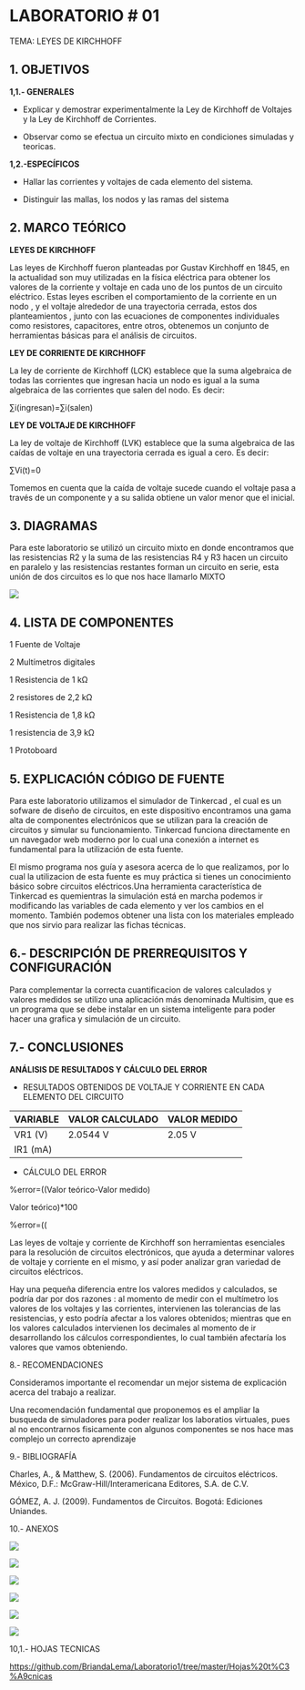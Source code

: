 # LABORATORIO # 01

TEMA: LEYES DE KIRCHHOFF
## 1. OBJETIVOS

**1,1.- GENERALES** 

* Explicar y demostrar experimentalmente la Ley de Kirchhoff de Voltajes y la Ley de Kirchhoff de Corrientes. 

* Observar como se efectua un circuito mixto en condiciones simuladas y teoricas.

**1,2.-ESPECÍFICOS**

* Hallar las corrientes y voltajes de cada elemento del sistema.

* Distinguir las mallas, los nodos y las ramas del sistema

## 2. MARCO TEÓRICO 

**LEYES DE KIRCHHOFF**

Las leyes de Kirchhoff fueron planteadas por Gustav Kirchhoff en 1845, en la actualidad son muy utilizadas en la física eléctrica para obtener los valores de la corriente y voltaje en cada uno de los puntos de un circuito eléctrico.
Estas leyes escriben el comportamiento de la corriente en un nodo , y el voltaje alrededor de una trayectoria cerrada, estos dos planteamientos , junto con las ecuaciones de componentes individuales como resistores, capacitores, entre otros, obtenemos un conjunto de herramientas básicas para el análisis de circuitos.

**LEY DE CORRIENTE DE KIRCHHOFF** 

La ley de corriente de Kirchhoff (LCK) establece que la suma algebraica de todas las corrientes que ingresan hacia un nodo es igual a la suma algebraica de las corrientes que salen del nodo. Es decir: 

∑i(ingresan)=∑i(salen)

**LEY DE VOLTAJE DE KIRCHHOFF**

La ley de voltaje de Kirchhoff (LVK) establece que la suma algebraica de las caídas de voltaje en una trayectoria cerrada es igual a cero. Es decir: 

∑Vi(t)=0

Tomemos en cuenta que la caída de voltaje sucede cuando el voltaje pasa a través de un componente y a su salida obtiene un valor menor que el inicial.


## 3. DIAGRAMAS

Para este laboratorio se utilizó un circuito mixto en donde encontramos que las resistencias R2 y  la suma de las resistencias R4 y  R3  hacen un circuito en paralelo y las resistencias restantes forman un circuito en serie, esta unión de dos circuitos es lo que nos hace llamarlo  MIXTO

![](https://github.com/BriandaLema/Laboratorio1/blob/master/img/Terrific%20Albar.png)

## 4. LISTA DE COMPONENTES

1 Fuente de Voltaje 

2 Multímetros digitales 

1 Resistencia de 1 kΩ

2 resistores de 2,2 kΩ

1 Resistencia de 1,8 kΩ

1 resistencia de 3,9 kΩ

1 Protoboard


## 5. EXPLICACIÓN CÓDIGO DE FUENTE

Para este laboratorio utilizamos el simulador de Tinkercad , el cual es un sofware de diseño de circuitos, en este dispositivo encontramos una gama alta de componentes electrónicos que se utilizan para la creación de circuitos y simular su funcionamiento.
Tinkercad funciona directamente en un navegador web moderno por lo cual una conexión a internet es fundamental para la utilización de esta fuente. 

El mismo programa nos guía y asesora acerca de lo que realizamos, por lo cual la utilizacion de esta fuente es muy práctica si tienes un conocimiento básico sobre circuitos eléctricos.Una herramienta característica de Tinkercad es quemientras la simulación está en marcha podemos ir modificando las variables de cada elemento y ver los cambios en el momento. También podemos obtener una lista con los materiales empleado  que nos sirvio para realizar las fichas técnicas.



## 6.- DESCRIPCIÓN DE PRERREQUISITOS Y CONFIGURACIÓN

Para complementar la correcta cuantificacion de valores calculados y valores medidos se utilizo una aplicación más denominada Multisim, que es un programa que se debe instalar en un sistema inteligente para poder hacer una grafica y simulación de un circuito.

## 7.- CONCLUSIONES

**ANÁLISIS DE RESULTADOS Y CÁLCULO DEL ERROR**

- RESULTADOS OBTENIDOS DE VOLTAJE Y CORRIENTE EN CADA ELEMENTO DEL CIRCUITO 

| VARIABLE | VALOR CALCULADO | VALOR MEDIDO |
| ------------- | ------------- | ------------- |
| VR1 (V)  | 2.0544 V  |    2.05 V|
| IR1 (mA)  |  |

- CÁLCULO DEL ERROR 

%error=((Valor teórico-Valor medido)

Valor teórico)*100

%error=((

Las leyes de voltaje y corriente de Kirchhoff son herramientas esenciales para la resolución de circuitos electrónicos, que ayuda a determinar valores de voltaje y corriente en el mismo, y así poder analizar gran variedad de circuitos eléctricos.

Hay una pequeña diferencia entre los valores medidos y calculados, se podría dar por dos razones : al momento de medir con el multímetro los valores de  los voltajes y  las corrientes, intervienen las tolerancias de las resistencias, y esto podría afectar a los valores obtenidos; mientras que en los valores calculados intervienen los decimales al momento de ir desarrollando los cálculos correspondientes,  lo cual también afectaría los valores que vamos obteniendo. 

8.- RECOMENDACIONES

Consideramos importante el recomendar un mejor sistema de explicación acerca del trabajo a realizar.

Una recomendación fundamental que proponemos es el ampliar la busqueda de simuladores para poder realizar los laboratios virtuales, pues al no encontrarnos fisicamente con algunos componentes se nos hace mas complejo un correcto aprendizaje 

9.- BIBLIOGRAFÍA

Charles, A., & Matthew, S. (2006). Fundamentos de circuitos eléctricos. México, D.F.: McGraw-Hill/Interamericana Editores, S.A. de C.V.

GÓMEZ, A. J. (2009). Fundamentos de Circuitos. Bogotá: Ediciones Uniandes.

10.- ANEXOS

![](https://github.com/BriandaLema/Laboratorio1/blob/master/img/Calculo%20de%20intensidad%20y%20voltaje1.jpg)

![](https://github.com/BriandaLema/Laboratorio1/blob/master/img/Calculo%20de%20intensidad%20y%20voltaje2.jpg)

![](https://github.com/BriandaLema/Laboratorio1/blob/master/img/Calculo%20de%20intensidad%20y%20voltaje3.jpg)

![](https://github.com/BriandaLema/Laboratorio1/blob/master/img/C%C3%A1lculo%20LVK.jpg)

![](https://github.com/BriandaLema/Laboratorio1/blob/master/img/C%C3%A1lculo%20LCK.jpg)

![](https://github.com/BriandaLema/Laboratorio1/blob/master/img/C%C3%A1lculo%20LCK2.jpg)


10,1.- HOJAS TECNICAS

https://github.com/BriandaLema/Laboratorio1/tree/master/Hojas%20t%C3%A9cnicas



